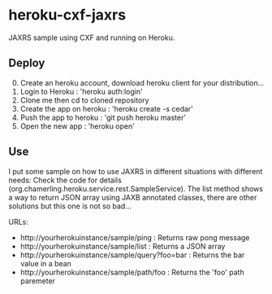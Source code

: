 # heroku-cxf-jaxrs

JAXRS sample using CXF and running on Heroku.

## Deploy

0. Create an heroku account, download heroku client for your distribution...
1. Login to Heroku : 'heroku auth:login'
2. Clone me then cd to cloned repository
3. Create the app on heroku : 'heroku create -s cedar'
4. Push the app to heroku : 'git push heroku master'
5. Open the new app : 'heroku open'

## Use

I put some sample on how to use JAXRS in different situations with different needs: Check the code for details (org.chamerling.heroku.service.rest.SampleService). The list method shows a way to return JSON array using JAXB annotated classes, there are other solutions but this one is not so bad...

URLs:

- http://yourherokuinstance/sample/ping : Returns raw pong message
- http://yourherokuinstance/sample/list : Returns a JSON array
- http://yourherokuinstance/sample/query?foo=bar : Returns the bar value in a bean
- http://yourherokuinstance/sample/path/foo : Returns the 'foo' path paremeter

